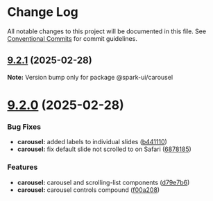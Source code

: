 # Change Log

All notable changes to this project will be documented in this file.
See [Conventional Commits](https://conventionalcommits.org) for commit guidelines.

## [9.2.1](https://github.com/adevinta/spark/compare/v9.2.0...v9.2.1) (2025-02-28)

**Note:** Version bump only for package @spark-ui/carousel

# [9.2.0](https://github.com/adevinta/spark/compare/v9.1.8...v9.2.0) (2025-02-28)

### Bug Fixes

- **carousel:** added labels to individual slides ([b441110](https://github.com/adevinta/spark/commit/b4411102eed682870f869a3ff69da116deeee042))
- **carousel:** fix default slide not scrolled to on Safari ([6878185](https://github.com/adevinta/spark/commit/6878185397b8252ba18ad76ff937badba617920e))

### Features

- **carousel:** carousel and scrolling-list components ([d79e7b6](https://github.com/adevinta/spark/commit/d79e7b6a933faa7c07b9e3dcb1a69efa1f18b679))
- **carousel:** carousel controls compound ([f00a208](https://github.com/adevinta/spark/commit/f00a208df4cdac40bb2d2835b7f78eaf2bd69db6))
